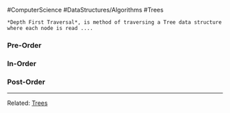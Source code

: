 #ComputerScience #DataStructures/Algorithms #Trees 

```ad-summary
*Depth First Traversal*, is method of traversing a Tree data structure where each node is read ....
```

### Pre-Order

### In-Order

### Post-Order



---
Related: [Trees](Trees.md)